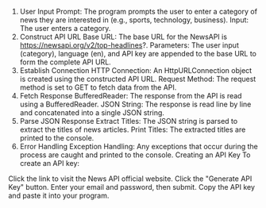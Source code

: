 1. User Input
Prompt: The program prompts the user to enter a category of news they are interested in (e.g., sports, technology, business).
Input: The user enters a category.
2. Construct API URL
Base URL: The base URL for the NewsAPI is https://newsapi.org/v2/top-headlines?.
Parameters: The user input (category), language (en), and API key are appended to the base URL to form the complete API URL.
3. Establish Connection
HTTP Connection: An HttpURLConnection object is created using the constructed API URL.
Request Method: The request method is set to GET to fetch data from the API.
4. Fetch Response
BufferedReader: The response from the API is read using a BufferedReader.
JSON String: The response is read line by line and concatenated into a single JSON string.
5. Parse JSON Response
Extract Titles: The JSON string is parsed to extract the titles of news articles.
Print Titles: The extracted titles are printed to the console.
6. Error Handling
Exception Handling: Any exceptions that occur during the process are caught and printed to the console.
Creating an API Key
To create an API key:

Click the link to visit the News API official website.
Click the "Generate API Key" button.
Enter your email and password, then submit.
Copy the API key and paste it into your program.
